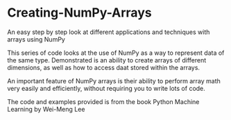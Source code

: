# Creating-NumPy-Arrays
An easy step by step look at different applications and techniques with arrays using NumPy

This series of code looks at the use of NumPy as a way to represent data of the same type.  Demonstrated is an ability to create arrays of different dimensions, as well as how to access daat stored within the arrays.  

An important feature of NumPy arrays is their ability to perform array math very easily and efficiently, without requiring you to write lots of code.

The code and examples provided is from the book Python Machine Learning by Wei-Meng Lee
